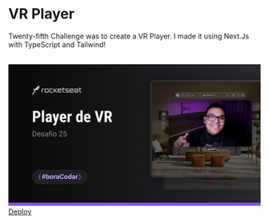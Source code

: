 <h1><strong>VR Player</strong></h1>

<p>Twenty-fifth Challenge was to create a VR Player. I made it using Next.Js with TypeScript and Tailwind!</p>
<br>

<img src='./src/assets/capa.png'>

<br>
<a href='https://vr-player.vercel.app/' target='_blank'>Deploy</a>